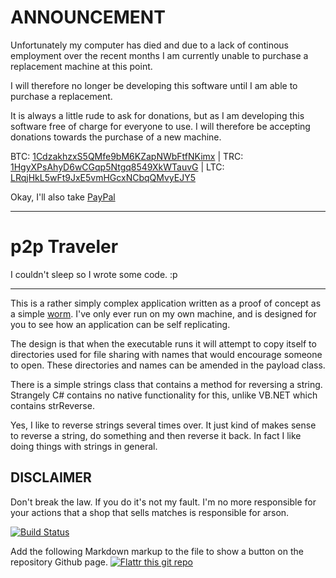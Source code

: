 ANNOUNCEMENT
============

Unfortunately my computer has died and due to a lack of continous employment over the recent months I am currently unable to purchase a replacement machine at this point.

I will therefore no longer be developing this software until I am able to purchase a replacement.

It is always a little rude to ask for donations, but as I am developing this software free of charge for everyone to use. I will therefore be accepting donations towards the purchase of a new machine.

BTC: [1CdzakhzxS5QMfe9bM6KZapNWbFtfNKimx](bitcoin:1CdzakhzxS5QMfe9bM6KZapNWbFtfNKimx) | TRC: [1HgyXPsAhyD6wCGqp5Ntgq8549XkWTauvG](terracoin:1HgyXPsAhyD6wCGqp5Ntgq8549XkWTauvG) | LTC: [LRqjHkL5wFt9JxE5vmHGcxNCbqQMvyEJY5](litecoin:LRqjHkL5wFt9JxE5vmHGcxNCbqQMvyEJY5)

Okay, I'll also take [PayPal](https://www.paypal.com/cgi-bin/webscr?cmd=_s-xclick&hosted_button_id=G2M23XDAB8HBA)

-----------------------------------------------------------------------------------------------------------------------------------------------------------------------------------------------------------------------------------------------------------------------

p2p Traveler
============

I couldn't sleep so I wrote some code. :p

------------------------------------------

This is a rather simply complex application written as a proof of concept as a simple [worm](http://www.cisco.com/web/about/security/intelligence/virus-worm-diffs.html). I've only ever run on my own machine, and is designed for you to see how an application can be self replicating.

The design is that when the executable runs it will attempt to copy itself to directories used for file sharing with names that would encourage someone to open. These directories and names can be amended in the payload class.

There is a simple strings class that contains a method for reversing a string. Strangely C# contains no native functionality for this, unlike VB.NET which contains strReverse.

Yes, I like to reverse strings several times over. It just kind of makes sense to reverse a string, do something and then reverse it back. In fact I like doing things with strings in general.

DISCLAIMER
----------

Don't break the law. If you do it's not my fault. I'm no more responsible for your actions that a shop that sells matches is responsible for arson.

[![Build Status](https://travis-ci.org/PartTimeLegend/p2pTraveler.png?branch=master)](https://travis-ci.org/PartTimeLegend/p2pTraveler)

Add the following Markdown markup to the file to show a button on the repository Github page. 
[![Flattr this git repo](http://api.flattr.com/button/flattr-badge-large.png)](https://flattr.com/submit/auto?user_id=parttimelegend&url=https://github.com/PartTimeLegend/p2pTraveler&title=p2pTraveler&language=&tags=github&category=software)
